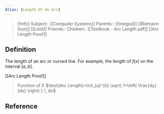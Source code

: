 ```yaml
---
Alias: [Length Of An Arc]
---
```

> [!Info]
> Subject:: [[Computer Systems]]
> Parents:: [[Integral]] [[Riemann Sum]] [[Limit]]
> Friends:: 
> Children:: [[Textbook - Arc Length.pdf]] [[Arc Length Proof]]

## Definition
The length of an arc or curved line. For example, the length of $f(x)$ on the interval $[a,b]$. 

[[Arc Length Proof]]

> Function of X
> $\text{Arc Length}=\int_{a}^{b} \sqrt{ 1+\left( \frac{dy}{dx} \right) } \, dx$

## Reference
